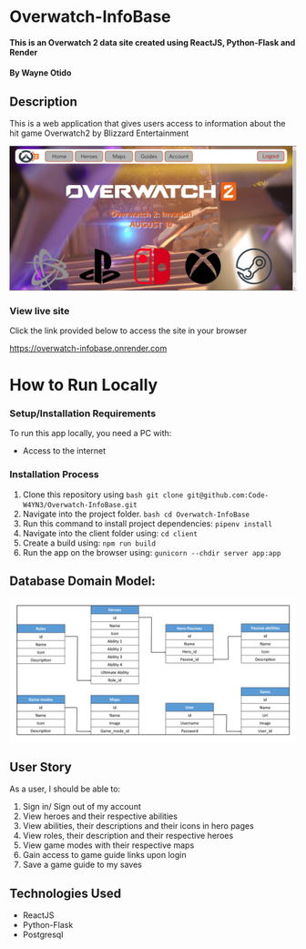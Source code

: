 # Overwatch-InfoBase
#### This is an Overwatch 2 data site created using ReactJS, Python-Flask and Render
#### By Wayne Otido

## Description
This is a web application that gives users access to information about the hit game Overwatch2 by Blizzard Entertainment

![Overwatch-InfoBase](/images/display.png)

### View live site
Click the link provided below to access the site in your browser

https://overwatch-infobase.onrender.com

# How to Run Locally
### Setup/Installation Requirements
To run this app locally, you need a PC with:
* Access to the internet

### Installation Process
  1. Clone this repository using
    ```bash
      git clone git@github.com:Code-W4YN3/Overwatch-InfoBase.git
    ```
  2. Navigate into the project folder.
    ```bash
      cd Overwatch-InfoBase
    ```
  3. Run this command to install project dependencies:
    ```
      pipenv install
    ```
  4. Navigate into the client folder using:
    ```
      cd client
    ```
  5. Create a build using:
    ```
      npm run build
    ```
  6. Run the app on the browser using:
    ```
      gunicorn --chdir server app:app
    ```

## Database Domain Model:

![Database domain image](/images/domain.png)

## User Story

As a user, I should be able to:
1. Sign in/ Sign out of my account
1. View heroes and their respective abilities
2. View abilities, their descriptions and their icons in hero pages
3. View roles, their description and their respective heroes
4. View game modes with their respective maps
6. Gain access to game guide links upon login
7. Save a game guide to my saves

## Technologies Used

* ReactJS
* Python-Flask
* Postgresql



